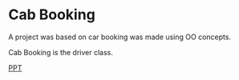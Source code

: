 # Cab Booking

A project was based on car booking was made using OO concepts.

Cab Booking is the driver class.

[PPT](https://docs.google.com/presentation/d/1vu2GCzoNfDmcSwzyPF_jWV_OEyYVBBrH/edit?usp=sharing&ouid=110458962358924120983&rtpof=true&sd=true)
